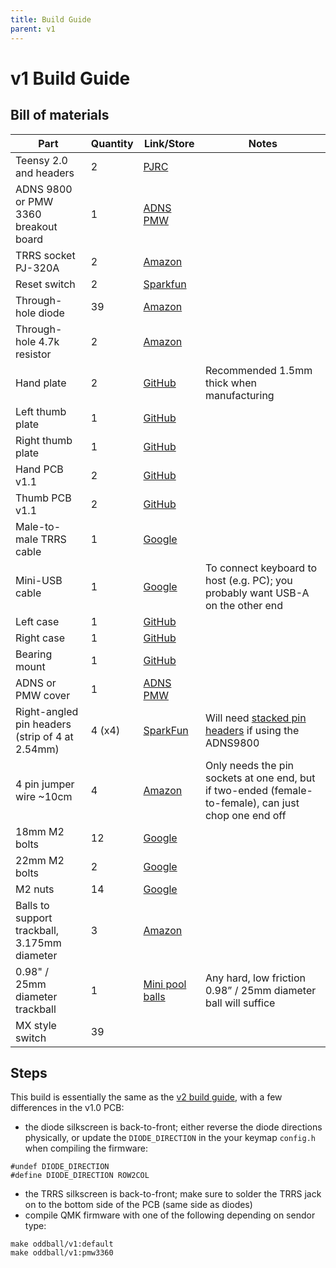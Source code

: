 ```yaml
---
title: Build Guide
parent: v1
---
```


# v1 Build Guide

## Bill of materials

| Part | Quantity | Link/Store | Notes |
| - | - | - | - |
| Teensy 2.0 and headers | 2 | [PJRC](https://www.pjrc.com/store/teensy.html)
| ADNS 9800 or PMW 3360 breakout board | 1 | [ADNS](https://www.tindie.com/products/jkicklighter/adns-9800-laser-motion-sensor/) [PMW](https://www.tindie.com/products/jkicklighter/pmw3360-motion-sensor/)
| TRRS socket PJ-320A | 2 | [Amazon](https://www.amazon.com/uxcell-Connector-Female-Socket-PJ-320A/dp/B07KY7CJCJ)
| Reset switch | 2 | [Sparkfun](https://www.sparkfun.com/products/10791)
| Through-hole diode | 39 | [Amazon](https://www.amazon.com/McIgIcM-1n4148-switching-Standard-Through/dp/B06XB1R2NK/ref=sr_1_3?dchild=1&keywords=1n4148+diode&qid=1602499817&sr=8-3)
| Through-hole 4.7k resistor | 2 | [Amazon](https://www.amazon.com/EDGELEC-Resistor-Tolerance-Multiple-Resistance/dp/B07QJB3LGN/ref=sr_1_3?dchild=1&keywords=4.7k+resistor&qid=1602499759&sr=8-3)
| Hand plate | 2 | [GitHub](https://github.com/atulloh/oddball/blob/master/output/plates/v1.0/leftPlate.stl) | Recommended 1.5mm thick when manufacturing
| Left thumb plate | 1 | [GitHub](https://github.com/atulloh/oddball/blob/master/output/plates/v1.0/leftThumbPlate.stl)
| Right thumb plate | 1 | [GitHub](https://github.com/atulloh/oddball/blob/master/output/plates/v1.0/rightThumbPlate.stl)
| Hand PCB v1.1 | 2 | [GitHub](https://github.com/atulloh/oddball/tree/master/output/pcbs/v1.1/hand)
| Thumb PCB v1.1 | 2 | [GitHub](https://github.com/atulloh/oddball/tree/master/output/pcbs/v1.1/thumb)
| Male-to-male TRRS cable | 1 | [Google](http://www.google.com/search?q=male+to+male+trrs+cable)
| Mini-USB cable | 1 | [Google](http://www.google.com/search?q=mini+usb+cable) | To connect keyboard to host (e.g. PC); you probably want USB-A on the other end
| Left case | 1 | [GitHub](https://github.com/atulloh/oddball/tree/master/output/case/v1.0/leftCase.stl) |
| Right case | 1 | [GitHub](https://github.com/atulloh/oddball/tree/master/output/case/v1.0/rightCase.stl) |
| Bearing mount | 1 | [GitHub](https://github.com/atulloh/oddball/tree/master/output/case/v1.0/bearingMount.stl) |
| ADNS or PMW cover | 1 | [ADNS](https://github.com/atulloh/oddball/tree/master/output/case/v1.0/adnsCover.stl) [PMW](https://github.com/atulloh/oddball/tree/master/output/case/v1.0/pmwCover.stl)
| Right-angled pin headers (strip of 4 at 2.54mm) | 4 (x4) | [SparkFun](https://www.sparkfun.com/products/553) | Will need [stacked pin headers](https://core-electronics.com.au/break-away-headers-right-angle-2x40.html?utm_source=google_shopping&gclid=CjwKCAiA2O39BRBjEiwApB2IkuX_UGqj735nCN4a0wE4y39f2ijxMvBihztlwV53G4i79JJKzz9BshoC6ngQAvD_BwE) if using the ADNS9800
| 4 pin jumper wire ~10cm | 4 | [Amazon](https://www.amazon.com/uxcell-Jumper-Breadboard-Arduino-Multicolor/dp/B07VSPRS21/ref=sr_1_10?dchild=1&keywords=4+pin+jumper+wire&qid=1602500226&sr=8-10) | Only needs the pin sockets at one end, but if two-ended (female-to-female), can just chop one end off
| 18mm M2 bolts | 12 | [Google](https://www.google.com/search?q=m2+18mm+bolts)
| 22mm M2 bolts | 2 | [Google](https://www.google.com/search?q=m2+22mm+bolts)
| M2 nuts | 14 | [Google](https://www.google.com/search?q=m2+nuts)
| Balls to support trackball, 3.175mm diameter | 3 | [Amazon](https://www.amazon.com/uxcell-Ceramic-Bearing-Silicon-Precision/dp/B07ZKTYTFJ/ref=sr_1_2?dchild=1&keywords=si3n4+balls+1%2F8&qid=1609759332&sr=8-2)
| 0.98" / 25mm diameter trackball | 1 | [Mini pool balls](https://www.amazon.com/CAOREN-16pcs-Billiard-Children-Accessories/dp/B0836WQQF5) | Any hard, low friction 0.98” / 25mm diameter ball will suffice
| MX style switch | 39 |


## Steps

This build is essentially the same as the [v2 build guide]({{site.baseurl}}/v2/build-guide), with a few differences in the v1.0 PCB:
-  the diode silkscreen is back-to-front; either reverse the diode directions physically, or update the `DIODE_DIRECTION` in the your keymap `config.h` when compiling the firmware:
```
#undef DIODE_DIRECTION
#define DIODE_DIRECTION ROW2COL
```
- the TRRS silkscreen is back-to-front; make sure to solder the TRRS jack on to the bottom side of the PCB (same side as diodes)
- compile QMK firmware with one of the following depending on sendor type:
```
make oddball/v1:default
make oddball/v1:pmw3360
```
